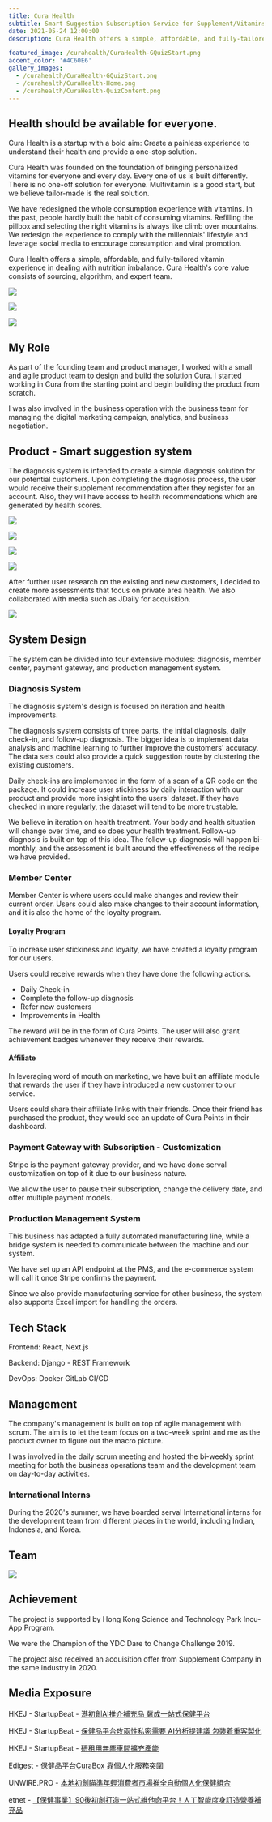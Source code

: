 ```yaml
---
title: Cura Health
subtitle: Smart Suggestion Subscription Service for Supplement/Vitamins.
date: 2021-05-24 12:00:00
description: Cura Health offers a simple, affordable, and fully-tailored vitamin experience in dealing with nutrition imbalance. Cura Health's core value consists of sourcing, algorithm, and expert team.

featured_image: /curahealth/CuraHealth-GQuizStart.png
accent_color: '#4C60E6'
gallery_images:
  - /curahealth/CuraHealth-GQuizStart.png
  - /curahealth/CuraHealth-Home.png
  - /curahealth/CuraHealth-QuizContent.png
---
```


## Health should be available for everyone.

Cura Health is a startup with a bold aim: Create a painless experience to understand their health and provide a one-stop solution. 

Cura Health was founded on the foundation of bringing personalized vitamins for everyone and every day. Every one of us is built differently. There is no one-off solution for everyone. Multivitamin is a good start, but we believe tailor-made is the real solution.

We have redesigned the whole consumption experience with vitamins. In the past, people hardly built the habit of consuming vitamins. Refilling the pillbox and selecting the right vitamins is always like climb over mountains. We redesign the experience to comply with the millennials' lifestyle and leverage social media to encourage consumption and viral promotion.

Cura Health offers a simple, affordable, and fully-tailored vitamin experience in dealing with nutrition imbalance. Cura Health's core value consists of sourcing, algorithm, and expert team.

![](/images/projects/curahealth/Cura_packaging.png)

![](/images/projects/curahealth/Cura_pack.png)

![](/images/projects/curahealth/Cura_booklet.png)


## My Role

As part of the founding team and product manager, I worked with a small and agile product team to design and build the solution Cura. I started working in Cura from the starting point and begin building the product from scratch. 

I was also involved in the business operation with the business team for managing the digital marketing campaign, analytics, and business negotiation.


## Product - Smart suggestion system

The diagnosis system is intended to create a simple diagnosis solution for our potential customers. Upon completing the diagnosis process, the user would receive their supplement recommendation after they register for an account. Also, they will have access to health recommendations which are generated by health scores.

![](/images/projects/curahealth/CuraHealth-GQuizStart.png)

![](/images/projects/curahealth/CuraHealth-QuizContent.png)

![](/images/projects/curahealth/CuraHealth-quizresult.png)

![](/images/projects/curahealth/CuraHealth-Home.png)

After further user research on the existing and new customers, I decided to create more assessments that focus on private area health. We also collaborated with media such as JDaily for acquisition.

![](/images/projects/curahealth/CuraHealth-Consent.png)

## System Design

The system can be divided into four extensive modules: diagnosis, member center, payment gateway, and production management system.

### Diagnosis System

The diagnosis system's design is focused on iteration and health improvements.

The diagnosis system consists of three parts, the initial diagnosis, daily check-in, and follow-up diagnosis. The bigger idea is to implement data analysis and machine learning to further improve the customers' accuracy. The data sets could also provide a quick suggestion route by clustering the existing customers.

Daily check-ins are implemented in the form of a scan of a QR code on the package. It could increase user stickiness by daily interaction with our product and provide more insight into the users' dataset. If they have checked in more regularly, the dataset will tend to be more trustable.

We believe in iteration on health treatment. Your body and health situation will change over time, and so does your health treatment. Follow-up diagnosis is built on top of this idea. The follow-up diagnosis will happen bi-monthly, and the assessment is built around the effectiveness of the recipe we have provided.

### Member Center
Member Center is where users could make changes and review their current order. Users could also make changes to their account information, and it is also the home of the loyalty program.

#### Loyalty Program

To increase user stickiness and loyalty, we have created a loyalty program for our users. 

Users could receive rewards when they have done the following actions.

- Daily Check-in
- Complete the follow-up diagnosis
- Refer new customers
- Improvements in Health

The reward will be in the form of Cura Points. The user will also grant achievement badges whenever they receive their rewards.

#### Affiliate

In leveraging word of mouth on marketing, we have built an affiliate module that rewards the user if they have introduced a new customer to our service.

Users could share their affiliate links with their friends. Once their friend has purchased the product, they would see an update of Cura Points in their dashboard.

### Payment Gateway with Subscription - Customization

Stripe is the payment gateway provider, and we have done serval customization on top of it due to our business nature.

We allow the user to pause their subscription, change the delivery date, and offer multiple payment models.

### Production Management System

This business has adapted a fully automated manufacturing line, while a bridge system is needed to communicate between the machine and our system.

We have set up an API endpoint at the PMS, and the e-commerce system will call it once Stripe confirms the payment.

Since we also provide manufacturing service for other business, the system also supports Excel import for handling the orders.

## Tech Stack

Frontend: React, Next.js

Backend: Django - REST Framework

DevOps: Docker GitLab CI/CD

## Management

The company's management is built on top of agile management with scrum. The aim is to let the team focus on a two-week sprint and me as the product owner to figure out the macro picture.

I was involved in the daily scrum meeting and hosted the bi-weekly sprint meeting for both the business operations team and the development team on day-to-day activities.

### International Interns
During the 2020's summer, we have boarded serval International interns for the development team from different places in the world, including Indian, Indonesia, and Korea.

## Team

![](/images/projects/curahealth/cura_team.png)

## Achievement

The project is supported by Hong Kong Science and Technology Park Incu-App Program.

We were the Champion of the YDC Dare to Change Challenge 2019.

The project also received an acquisition offer from Supplement Company in the same industry in 2020.

## Media Exposure

HKEJ - StartupBeat - [ 港初創AI推介補充品 冀成一站式保健平台 ](http://startupbeat.hkej.com/?p=93101)

HKEJ - StartupBeat - [ 保健品平台攻兩性私密需要 AI分析提建議 包裝着重客製化 ](http://startupbeat.hkej.com/?p=101405)

HKEJ - StartupBeat - [ 研租用無塵車間擴充產能 ](http://startupbeat.hkej.com/?p=101412)

Edigest - [保健品平台CuraBox 靠個人化服務突圍](https://www.edigest.hk/%E8%81%B7%E5%A0%B4/%E4%BF%9D%E5%81%A5%E5%93%81-%E5%B9%B3%E5%8F%B0-curabox-%E5%80%8B%E4%BA%BA%E5%8C%96%E6%9C%8D%E5%8B%99-%E7%AA%81%E5%9C%8D-240546/)

UNWIRE.PRO - [本地初創瞄準年輕消費者市場推全自動個人化保健組合](https://unwire.pro/2021/04/28/curabox/startups/)

etnet - [【保健事業】90後初創打造一站式維他命平台！人工智能度身訂造營養補充品](http://www.etnet.com.hk/www/tc/lifestyle/digitalnewage/startupbusiness/70445)


